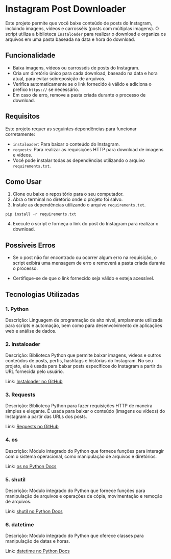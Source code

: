 # Instagram Post Downloader

Este projeto permite que você baixe conteúdo de posts do Instagram, incluindo imagens, vídeos e carrosséis (posts com múltiplas imagens). O script utiliza a biblioteca `Instaloader` para realizar o download e organiza os arquivos em uma pasta baseada na data e hora do download.

## Funcionalidade

- Baixa imagens, vídeos ou carrosséis de posts do Instagram.
- Cria um diretório único para cada download, baseado na data e hora atual, para evitar sobreposição de arquivos.
- Verifica automaticamente se o link fornecido é válido e adiciona o prefixo `https://` se necessário.
- Em caso de erro, remove a pasta criada durante o processo de download.

## Requisitos

Este projeto requer as seguintes dependências para funcionar corretamente:

-  `instaloader`: Para baixar o conteúdo do Instagram.
-  `requests`: Para realizar as requisições HTTP para download de imagens e vídeos.
- Você pode instalar todas as dependências utilizando o arquivo `requirements.txt`.

## Como Usar

1. Clone ou baixe o repositório para o seu computador.
2. Abra o terminal no diretório onde o projeto foi salvo.
3. Instale as dependências utilizando o arquivo `requirements.txt`.

````
pip install -r requirements.txt
````

4. Execute o script e forneça o link do post do Instagram para realizar o download.

## Possíveis Erros

- Se o post não for encontrado ou ocorrer algum erro na requisição, o script exibirá uma mensagem de erro e removerá a pasta criada durante o processo.

- Certifique-se de que o link fornecido seja válido e esteja acessível.

## Tecnologias Utilizadas

### 1. **Python**

Descrição: Linguagem de programação de alto nível, amplamente utilizada para scripts e automação, bem como para desenvolvimento de aplicações web e análise de dados.

### 2. **Instaloader**

Descrição: Biblioteca Python que permite baixar imagens, vídeos e outros conteúdos de posts, perfis, hashtags e histórias do Instagram. No seu projeto, ela é usada para baixar posts específicos do Instagram a partir da URL fornecida pelo usuário.

Link: [Instaloader no GitHub](https://github.com/instaloader/instaloader)

### 3. **Requests**

Descrição: Biblioteca Python para fazer requisições HTTP de maneira simples e elegante. É usada para baixar o conteúdo (imagens ou vídeos) do Instagram a partir das URLs dos posts.

Link: [Requests no GitHub](https://github.com/psf/requests)

### 4. **os**

Descrição: Módulo integrado do Python que fornece funções para interagir com o sistema operacional, como manipulação de arquivos e diretórios.

Link: [os no Python Docs](https://docs.python.org/3/library/os.html)

### 5. **shutil**

Descrição: Módulo integrado do Python que fornece funções para manipulação de arquivos e operações de cópia, movimentação e remoção de arquivos.

Link: [shutil no Python Docs](https://docs.python.org/3/library/shutil.html)

### 6. **datetime**

Descrição: Módulo integrado do Python que oferece classes para manipulação de datas e horas.

Link: [datetime no Python Docs](https://docs.python.org/3/library/datetime.html)
